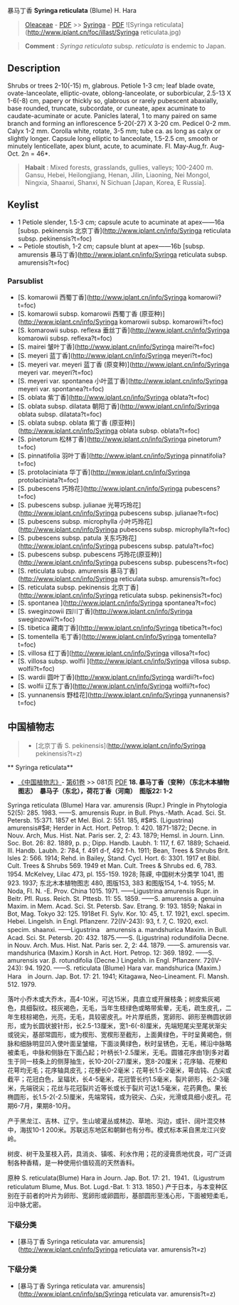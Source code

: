 暴马丁香 **Syringa reticulata** (Blume) H. Hara

> [Oleaceae](http://www.iplant.cn/info/Oleaceae?t=foc) - [PDF](http://www.iplant.cn/foc/pdf/Oleaceae.pdf) >> [Syringa](http://www.iplant.cn/info/Syringa?t=foc) - [PDF](http://www.iplant.cn/foc/pdf/Syringa.pdf)
![Syringa reticulata](http://www.iplant.cn/foc/illast/Syringa reticulata.jpg)


> **Comment** : 
> *Syringa reticulata* subsp. *reticulata* is endemic to Japan.

## Description

Shrubs or trees 2-10(-15) m, glabrous. Petiole 1-3 cm; leaf blade ovate, ovate-lanceolate, elliptic-ovate, oblong-lanceolate, or suborbicular, 2.5-13 X 1-6(-8) cm, papery or thickly so, glabrous or rarely pubescent abaxially, base rounded, truncate, subcordate, or cuneate, apex acuminate to caudate-acuminate or acute. Panicles lateral, 1 to many paired on same branch and forming an inflorescence 5-20(-27) X 3-20 cm. Pedicel 0-2 mm. Calyx 1-2 mm. Corolla white, rotate, 3-5 mm; tube ca. as long as calyx or slightly longer. Capsule long elliptic to lanceolate, 1.5-2.5 cm, smooth or minutely lenticellate, apex blunt, acute, to acuminate. Fl. May-Aug,fr. Aug-Oct. 2n = 46*.


> **Habait** : 
> Mixed forests, grasslands, gullies, valleys; 100-2400 m. Gansu, Hebei, Heilongjiang, Henan, Jilin, Liaoning, Nei Mongol, Ningxia, Shaanxi, Shanxi, N Sichuan [Japan, Korea, E Russia].

## Keylist
* 1 Petiole slender, 1.5-3 cm; capsule acute to acuminate at apex——16a  [subsp. pekinensis 北京丁香](http://www.iplant.cn/info/Syringa reticulata subsp. pekinensis?t=foc)
* ~ Petiole stoutish, 1-2 cm; capsule blunt at apex——16b  [subsp. amurensis 暴马丁香](http://www.iplant.cn/info/Syringa reticulata subsp. amurensis?t=foc)

### Parsublist

* [S.  komarowii  西蜀丁香](http://www.iplant.cn/info/Syringa komarowii?t=foc)
* [S.  komarowii subsp. komarowii  西蜀丁香 (原亚种)](http://www.iplant.cn/info/Syringa komarowii subsp. komarowii?t=foc)
* [S.  komarowii subsp. reflexa  垂丝丁香](http://www.iplant.cn/info/Syringa komarowii subsp. reflexa?t=foc)
* [S.  mairei  皱叶丁香](http://www.iplant.cn/info/Syringa mairei?t=foc)
* [S.  meyeri  蓝丁香](http://www.iplant.cn/info/Syringa meyeri?t=foc)
* [S.  meyeri var. meyeri  蓝丁香 (原变种)](http://www.iplant.cn/info/Syringa meyeri var. meyeri?t=foc)
* [S.  meyeri var. spontanea  小叶蓝丁香](http://www.iplant.cn/info/Syringa meyeri var. spontanea?t=foc)
* [S.  oblata  紫丁香](http://www.iplant.cn/info/Syringa oblata?t=foc)
* [S.  oblata subsp. dilatata  朝阳丁香](http://www.iplant.cn/info/Syringa oblata subsp. dilatata?t=foc)
* [S.  oblata subsp. oblata  紫丁香 (原亚种)](http://www.iplant.cn/info/Syringa oblata subsp. oblata?t=foc)
* [S.  pinetorum  松林丁香](http://www.iplant.cn/info/Syringa pinetorum?t=foc)
* [S.  pinnatifolia  羽叶丁香](http://www.iplant.cn/info/Syringa pinnatifolia?t=foc)
* [S.  protolaciniata  华丁香](http://www.iplant.cn/info/Syringa protolaciniata?t=foc)
* [S.  pubescens  巧玲花](http://www.iplant.cn/info/Syringa pubescens?t=foc)
* [S.  pubescens subsp. julianae  光萼巧玲花](http://www.iplant.cn/info/Syringa pubescens subsp. julianae?t=foc)
* [S.  pubescens subsp. microphylla  小叶巧玲花](http://www.iplant.cn/info/Syringa pubescens subsp. microphylla?t=foc)
* [S.  pubescens subsp. patula  关东巧玲花](http://www.iplant.cn/info/Syringa pubescens subsp. patula?t=foc)
* [S.  pubescens subsp. pubescens  巧玲花(原亚种)](http://www.iplant.cn/info/Syringa pubescens subsp. pubescens?t=foc)
* [S.  reticulata subsp. amurensis  暴马丁香](http://www.iplant.cn/info/Syringa reticulata subsp. amurensis?t=foc)
* [S.  reticulata subsp. pekinensis  北京丁香](http://www.iplant.cn/info/Syringa reticulata subsp. pekinensis?t=foc)
* [S.  spontanea  ](http://www.iplant.cn/info/Syringa spontanea?t=foc)
* [S.  sweginzowii  四川丁香](http://www.iplant.cn/info/Syringa sweginzowii?t=foc)
* [S.  tibetica  藏南丁香](http://www.iplant.cn/info/Syringa tibetica?t=foc)
* [S.  tomentella  毛丁香](http://www.iplant.cn/info/Syringa tomentella?t=foc)
* [S.  villosa  红丁香](http://www.iplant.cn/info/Syringa villosa?t=foc)
* [S.  villosa subsp. wolfii  ](http://www.iplant.cn/info/Syringa villosa subsp. wolfii?t=foc)
* [S.  wardii  圆叶丁香](http://www.iplant.cn/info/Syringa wardii?t=foc)
* [S.  wolfii  辽东丁香](http://www.iplant.cn/info/Syringa wolfii?t=foc)
* [S.  yunnanensis  野桂花](http://www.iplant.cn/info/Syringa yunnanensis?t=foc)


## 中国植物志

> * [北京丁香  S.  pekinensis](http://www.iplant.cn/info/Syringa pekinensis?t=z)

** Syringa reticulata**

* [《中国植物志》](http://www.iplant.cn/frps)- [第61卷](http://www.iplant.cn/frps/vol/61) >> 081页 [PDF](http://www.iplant.cn/frps/pdf/61/081.pdf)
**18. 暴马丁香（变种）（东北木本植物图志）　暴马子（东北），荷花丁香（河南）　图版22: 1-2**

Syringa reticulata (Blume) Hara var. amurensis (Rupr.) Pringle in Phytologia 52(5): 285. 1983. ——S. amurensis Rupr. in Bull. Phys.-Math. Acad. Sci. St. Petersb. 15:371. 1857 et Mel. Biol. 2: 551. 185, #$#S. (Ligustrina) amurensis#$#; Herder in Act. Hort. Petrop. 1: 420. 1871-1872; Decne. in Nouv. Arch, Mus. Hist. Nat. Paris ser. 2, 2: 43. 1879; Hemsl. in Journ. Linn. Soc. Bot. 26: 82. 1889, p. p.; Dipp. Handb. Laubh. 1: 117, f. 67. 1889; Schaeid. Ill. Handb. Laubh. 2: 784, f. 491 d-f, 492 f-h. 1911; Bean, Trees & Shrubs Brit. lsles 2: 566. 1914; Rehd. in Bailey, Stand. Cycl. Hort. 6: 3301. 1917 et Bibl. Cult. Trees & Shrubs 569. 1949 et Man. Cult. Trees & Shrubs ed. 6, 783. 1954. McKelvey, Lilac 473, pl. 155-159. 1928; 陈嵘, 中国树木分类学 1041, 图923. 1937; 东北木本植物图志 480, 图版153, 383 和图版154, 1-4. 1955; M. Noda, Fl. N. -E. Prov. China 1015. 1971. ——Ligustrina amurensis Rupr. in Beitr. Pfl. Russ. Reich. St. Pttesb. 11: 55. 1859. ——S. amurensis a. genuina Maxim. in Mem. Acad. Sci. St. Petersb. Sav. Etrang. 9: 193. 1859; Nakai in Bot, Mag. Tokyo 32: 125. 1918et Fl. Sylv. Kor. 10: 45, t. 17. 1921, excl. specim. Hebei. Lingelsh. in Engl. Pflanzenr. 72(IV-243): 93, f. 7, C. 1920, excl. specim. shaanxi. ——Ligustrina　amurensis a. mandshurica Maxim. in Bull. Acad. Sci. St. Petersb. 20: 432. 1875.——S. (Ligustrina) rodundifolia Decne. in Nouv. Arch. Mus. Hist. Nat. Paris ser. 2, 2: 44. 1879. ——S. amurensis var. mandshurica (Maxim.) Korsh in Act. Hort. Petrop. 12: 369. 1892. ——S. amurensis var. β. rotundifolia (Decne.) Lingelsh. in Engl. Pflanzenr. 72(IV-243): 94. 1920. ——S. reticulata (Blume) Hara var. mandshurica (Maxim.) Hara　in Journ. Jap. Bot. 17: 21. 1941; Kitagawa, Neo-Lineament. Fl. Mansh. 512. 1979.

落叶小乔木或大乔木，高4-10米，可达15米，具直立或开展枝条；树皮紫灰褐色，具细裂纹。枝灰褐色，无毛，当年生枝绿色或略带紫晕，无毛，疏生皮孔，二年生枝棕褐色，光亮，无毛，具较密皮孔。叶片厚纸质，宽卵形、卵形至椭圆状卵形，或为长圆状披针形，长2.5-13厘米，宽1-6(-8)厘米，先端短尾尖至尾状渐尖或锐尖，基部常圆形，或为楔形、宽楔形至截形，上面黄绿色，干时呈黄褐色，侧脉和细脉明显凹入使叶面呈皱缩，下面淡黄绿色，秋时呈锈色，无毛，稀沿中脉略被柔毛，中脉和侧脉在下面凸起；叶柄长1-2.5厘米，无毛。圆锥花序由1到多对着生于同一枝条上的侧芽抽生，长10-20(-27)厘米，宽8-20厘米；花序轴、花梗和花萼均无毛；花序轴具皮孔；花梗长0-2毫米；花萼长1.5-2毫米，萼齿钝、凸尖或截平；花冠白色，呈辐状，长4-5毫米，花冠管长约1.5毫米，裂片卵形，长2-3毫米，先端锐尖；花丝与花冠裂片近等长或长于裂片可达1.5毫米，花药黄色。果长椭圆形，长1.5-2(-2.5)厘米，先端常钝，或为锐尖、凸尖，光滑或具细小皮孔。花期6-7月，果期8-10月。

产于黑龙江、吉林、辽宁。生山坡灌丛或林边、草地、沟边，或针、阔叶混交林中，海拔10-1 200米。苏联远东地区和朝鲜也有分布。模式标本采自黑龙江兴安岭。

树皮、树干及茎枝入药，具消炎、镇咳、利水作用；花的浸膏质地优良，可广泛调制各种香精，是一种使用价值较高的天然香料。

原种 S. reticulata(Blume) Hara in Journ. Jap. Bot. 17: 21．1941．(Ligustrum　reticulatum Blume, Mus. Bot. Lugd.-Bat. 1: 313. 1850.) 产于日本，与本变种区别在于前者的叶片为卵形、宽卵形或卵圆形，基部圆形至浅心形，下面被短柔毛，沿中脉尤密。

### 下级分类
* [暴马丁香  Syringa reticulata var. amurensis](http://www.iplant.cn/info/Syringa reticulata var. amurensis?t=z)

### 下级分类
* [暴马丁香  Syringa reticulata var. amurensis](http://www.iplant.cn/info/sp/Syringa reticulata var. amurensis?t=z)
